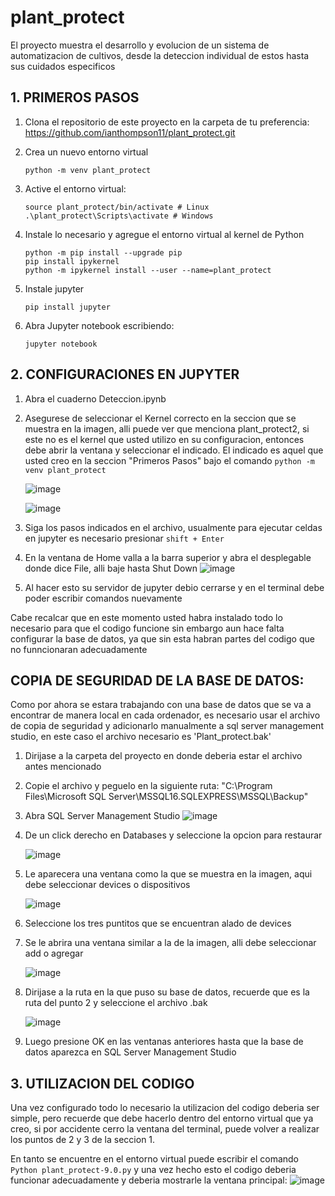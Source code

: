 # plant_protect
El proyecto muestra el desarrollo y evolucion de un sistema de automatizacion de cultivos, desde la deteccion individual de estos hasta sus cuidados especificos

## 1. PRIMEROS PASOS

1. Clona el repositorio de este proyecto en la carpeta de tu preferencia: https://github.com/ianthompson11/plant_protect.git
2. Crea un nuevo entorno virtual

   ``` python -m venv plant_protect ```
   
3. Active el entorno virtual:
   ```
   source plant_protect/bin/activate # Linux
   .\plant_protect\Scripts\activate # Windows
    ```

4. Instale lo necesario y agregue el entorno virtual al kernel de Python
   ```
   python -m pip install --upgrade pip
   pip install ipykernel
   python -m ipykernel install --user --name=plant_protect
   ```
5. Instale jupyter
   ```
   pip install jupyter
   ```
6. Abra Jupyter notebook escribiendo:
   ```
   jupyter notebook
   ```

## 2. CONFIGURACIONES EN JUPYTER
1. Abra el cuaderno Deteccion.ipynb
2. Asegurese de seleccionar el Kernel correcto en la seccion que se muestra en la imagen, alli puede ver que menciona plant_protect2, si este no es el kernel que usted utilizo en su configuracion, entonces debe abrir la ventana y seleccionar el indicado. El indicado es aquel que usted creo en la seccion "Primeros Pasos" bajo el comando ``` python -m venv plant_protect ```
   
   ![image](https://github.com/user-attachments/assets/06ad8ec0-62e3-4c36-ad3d-ce0214c7b5ee)

   ![image](https://github.com/user-attachments/assets/46b82023-347e-4e56-bd84-9814579c2e34)

3. Siga los pasos indicados en el archivo, usualmente para ejecutar celdas en jupyter es necesario presionar ```shift + Enter```
4. En la ventana de Home valla a la barra superior y abra el desplegable donde dice File, alli baje hasta Shut Down
   ![image](https://github.com/user-attachments/assets/16fcc0d6-f810-47f8-abe1-9dc2588cc968)

5. Al hacer esto su servidor de jupyter debio cerrarse y en el terminal debe poder escribir comandos nuevamente

Cabe recalcar que en este momento usted habra instalado todo lo necesario para que el codigo funcione sin embargo aun hace falta configurar la base de datos, ya que sin esta habran partes del codigo que no funncionaran adecuadamente

## COPIA DE SEGURIDAD DE LA BASE DE DATOS:

Como por ahora se estara trabajando con una base de datos que se va a encontrar de manera local en cada ordenador, es necesario usar el archivo de copia de seguridad y adicionarlo manualmente a sql server management studio, en este caso el archivo necesario es 'Plant_protect.bak'
1. Dirijase a la carpeta del proyecto en donde deberia estar el archivo antes mencionado
2. Copie el archivo y peguelo en la siguiente ruta: "C:\Program Files\Microsoft SQL Server\MSSQL16.SQLEXPRESS\MSSQL\Backup"
3. Abra SQL Server Management Studio
![image](https://github.com/user-attachments/assets/bbab20cd-cf01-4f77-90b5-c358f92e91c1)

4. De un click derecho en Databases y seleccione la opcion para restaurar
   
   ![image](https://github.com/user-attachments/assets/f519d71c-8e8f-47ea-8f3b-066cd12a7dc5)

5. Le aparecera una ventana como la que se muestra en la imagen, aqui debe seleccionar devices o dispositivos
   
   ![image](https://github.com/user-attachments/assets/e8fd0bc9-5ab0-4c75-b159-424d48d4b321)
   
6. Seleccione los tres puntitos que se encuentran alado de devices
    
7. Se le abrira una ventana similar a la de la imagen, alli debe seleccionar add o agregar
    
   ![image](https://github.com/user-attachments/assets/32e6cea3-e682-4a93-94ab-1bc3639692c5)

8. Dirijase a la ruta en la que puso su base de datos, recuerde que es la ruta del punto 2 y seleccione el archivo .bak
    
   ![image](https://github.com/user-attachments/assets/79fb5128-ca69-4330-b475-f70277ce72a9)
   
9. Luego presione OK en las ventanas anteriores hasta que la base de datos aparezca en SQL Server Management Studio

## 3. UTILIZACION DEL CODIGO

Una vez configurado todo lo necesario la utilizacion del codigo deberia ser simple, pero recuerde que debe hacerlo dentro del entorno virtual que ya creo, si por accidente cerro la ventana del terminal, puede volver a realizar los puntos de 2 y 3 de la seccion 1.

En tanto se encuentre en el entorno virtual puede escribir el comando ``` Python plant_protect-9.0.py ``` y una vez hecho esto el codigo deberia funcionar adecuadamente y deberia mostrarle la ventana principal:
![image](https://github.com/user-attachments/assets/d6ee2bed-ba80-4bd3-8966-a07c6c040ec1)









